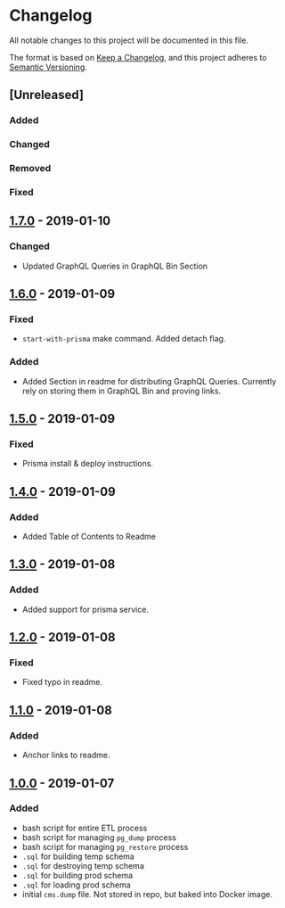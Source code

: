 # Changelog
All notable changes to this project will be documented in this file.

The format is based on [Keep a Changelog](https://keepachangelog.com/en/1.0.0/),
and this project adheres to [Semantic Versioning](https://semver.org/spec/v2.0.0.html).

## [Unreleased]

### Added
### Changed
### Removed
### Fixed

## [1.7.0](https://github.com/sudowing/cms-utilization-db/tree/v1.7.0) - 2019-01-10

### Changed
- Updated GraphQL Queries in GraphQL Bin Section

## [1.6.0](https://github.com/sudowing/cms-utilization-db/tree/v1.6.0) - 2019-01-09

### Fixed
- `start-with-prisma` make command. Added detach flag.

### Added
- Added Section in readme for distributing GraphQL Queries. Currently rely on storing them in GraphQL Bin and proving links.

## [1.5.0](https://github.com/sudowing/cms-utilization-db/tree/v1.5.0) - 2019-01-09

### Fixed
- Prisma install & deploy instructions.

## [1.4.0](https://github.com/sudowing/cms-utilization-db/tree/v1.4.0) - 2019-01-09

### Added
- Added Table of Contents to Readme

## [1.3.0](https://github.com/sudowing/cms-utilization-db/tree/v1.3.0) - 2019-01-08

### Added
- Added support for prisma service.

## [1.2.0](https://github.com/sudowing/cms-utilization-db/tree/v1.2.0) - 2019-01-08

### Fixed
- Fixed typo in readme.

## [1.1.0](https://github.com/sudowing/cms-utilization-db/tree/v1.1.0) - 2019-01-08

### Added
- Anchor links to readme.

## [1.0.0](https://github.com/sudowing/cms-utilization-db/tree/v1.0.0) - 2019-01-07

### Added
- bash script for entire ETL process
- bash script for managing `pg_dump` process
- bash script for managing `pg_restore` process
- `.sql` for building temp schema
- `.sql` for destroying temp schema
- `.sql` for building prod schema
- `.sql` for loading prod schema
- initial `cms.dump` file. Not stored in repo, but baked into Docker image.
